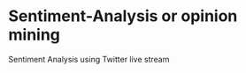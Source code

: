 Sentiment-Analysis or opinion mining
==================

Sentiment Analysis using Twitter live stream 

